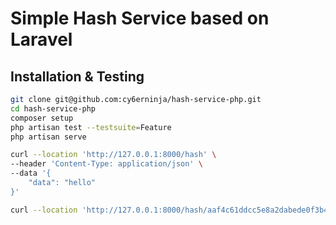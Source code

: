 # Simple Hash Service based on Laravel

## Installation & Testing

```bash
git clone git@github.com:cy6erninja/hash-service-php.git
cd hash-service-php
composer setup
php artisan test --testsuite=Feature
php artisan serve

curl --location 'http://127.0.0.1:8000/hash' \
--header 'Content-Type: application/json' \
--data '{
    "data": "hello"
}'

curl --location 'http://127.0.0.1:8000/hash/aaf4c61ddcc5e8a2dabede0f3b482cd9aea9434d'
```
